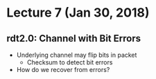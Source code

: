 # Lecture 7 (Jan 30, 2018)
## rdt2.0: Channel with Bit Errors
* Underlying channel may flip bits in packet
  * Checksum to detect bit errors
* How do we recover from errors?
